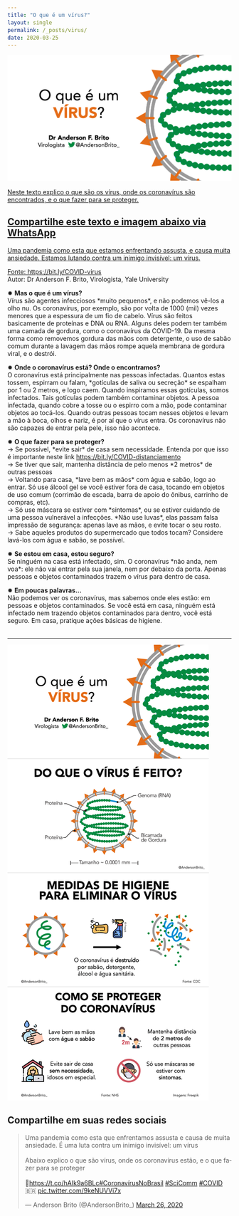 ```yaml
---
title: "O que é um vírus?"
layout: single
permalink: /_posts/virus/
date: 2020-03-25
---
```


<a href="https://bit.ly/COVID-virus"><img src="/assets/images/virus-cover.png" width="700">

Neste texto explico o que são os vírus, onde os coronavírus são encontrados, e o que fazer para se proteger.

## Compartilhe este texto e imagem abaixo via WhatsApp

Uma pandemia como esta que estamos enfrentando assusta, e causa muita ansiedade. Estamos lutando contra um inimigo invisível: um vírus.

Fonte: <https://bit.ly/COVID-virus><br>
Autor: Dr Anderson F. Brito, Virologista, Yale University

✹ **Mas o que é um vírus?**<br />
Vírus são agentes infecciosos \*muito pequenos\*, e não podemos vê-los a olho nu. Os coronavírus, por exemplo, são por volta de 1000 (mil) vezes menores que a espessura de um fio de cabelo. Vírus são feitos basicamente de proteínas e DNA ou RNA. Alguns deles podem ter também uma camada de gordura, como o coronavírus da COVID-19. Da mesma forma como removemos gordura das mãos com detergente, o uso de sabão comum durante a lavagem das mãos rompe aquela membrana de gordura viral, e o destrói.

✹ **Onde o coronavírus está? Onde o encontramos?**<br />
O coronavírus está principalmente nas pessoas infectadas. Quantos estas tossem, espirram ou falam, \*gotículas de saliva ou secreção\* se espalham por 1 ou 2 metros, e logo caem. Quando inspiramos essas gotículas, somos infectados. Tais gotículas podem também contaminar objetos. A pessoa infectada, quando cobre a tosse ou o espirro com a mão, pode contaminar objetos ao tocá-los. Quando outras pessoas tocam nesses objetos e levam a mão à boca, olhos e nariz, é por aí que o vírus entra. Os coronavírus não são capazes de entrar pela pele, isso não acontece.

✹ **O que fazer para se proteger?**<br />
→ Se possível, \*evite sair\* de casa sem necessidade. Entenda por que isso é importante neste link <https://bit.ly/COVID-distanciamento><br />
→ Se tiver que sair, mantenha distância de pelo menos \*2 metros\* de outras pessoas<br />
→ Voltando para casa, \*lave bem as mãos\* com água e sabão, logo ao entrar. Só use álcool gel se você estiver fora de casa, tocando em objetos de uso comum (corrimão de escada, barra de apoio do ônibus, carrinho de compras, etc).<br />
→ Só use máscara se estiver com \*sintomas\*, ou se estiver cuidando de uma pessoa vulnerável a infecções. \*Não use luvas\*, elas passam falsa impressão de segurança: apenas lave as mãos, e evite tocar o seu rosto.<br />
→ Sabe aqueles produtos do supermercado que todos tocam? Considere lavá-los com água e sabão, se possível.

✹ **Se estou em casa, estou seguro?**<br />
Se ninguém na casa está infectado, sim. O coronavírus \*não anda, nem voa\*: ele não vai entrar pela sua janela, nem por debaixo da porta. Apenas pessoas e objetos contaminados trazem o vírus para dentro de casa.

✹ **Em poucas palavras...**<br />
Não podemos ver os coronavírus, mas sabemos onde eles estão: em pessoas e objetos contaminados. Se você está em casa, ninguém está infectado nem trazendo objetos contaminados para dentro, você está seguro. Em casa, pratique ações básicas de higiene.<br />
<br />

***

<img src="/assets/images/virus-zap.png">


## Compartilhe em suas redes sociais
<blockquote class="twitter-tweet"><p lang="pt" dir="ltr">Uma pandemia como esta que enfrentamos assusta e causa de muita ansiedade. É uma luta contra um inimigo invisível: um vírus<br><br>Abaixo explico o que são vírus, onde os coronavírus estão, e o que fazer para se proteger<br><br>🔗<a href="https://t.co/hAIk9a6BLc">https://t.co/hAIk9a6BLc</a><a href="https://twitter.com/hashtag/Coronav%C3%ADrusNoBrasil?src=hash&amp;ref_src=twsrc%5Etfw">#CoronavírusNoBrasil</a> <a href="https://twitter.com/hashtag/SciComm?src=hash&amp;ref_src=twsrc%5Etfw">#SciComm</a> <a href="https://twitter.com/hashtag/COVID?src=hash&amp;ref_src=twsrc%5Etfw">#COVID</a>🇧🇷 <a href="https://t.co/9keNUVVi7x">pic.twitter.com/9keNUVVi7x</a></p>&mdash; Anderson Brito (@AndersonBrito_) <a href="https://twitter.com/AndersonBrito_/status/1242979188526796800?ref_src=twsrc%5Etfw">March 26, 2020</a></blockquote> <script async src="https://platform.twitter.com/widgets.js" charset="utf-8"></script>
